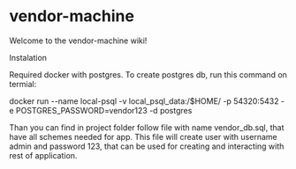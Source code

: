 # vendor-machine
Welcome to the vendor-machine wiki!

Instalation

Required docker with postgres. To create postgres db, run this command on termial:

docker run --name local-psql -v local_psql_data:/$HOME/ -p 54320:5432 -e POSTGRES_PASSWORD=vendor123 -d postgres

Than you can find in project folder follow file with name vendor_db.sql, that have all schemes needed for app. This file will create user with username admin and password 123, that can be used for creating and interacting with rest of application.
